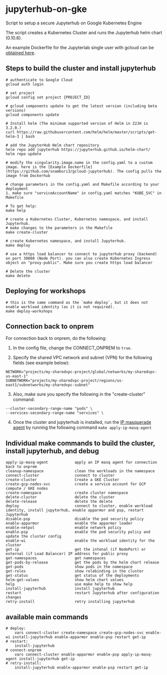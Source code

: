 # jupyterhub-on-gke
Script to setup a secure Jupyterhub on Google Kubernetes Engine

The script creates a Kubernetes Cluster and runs the Jupyterhub helm chart (0.10.6). 

An example Dockerfile for the Jupyterlab single user with gcloud can be [obtained here](https://github.com/snamburi3/gcloud-jupyterhub).

## Steps to build the cluster and install jupyterhub
```
# authenticate to Google Cloud
gcloud auth login

# set project
gcloud config set project {PROJECT_ID}

# gcloud components update to get the latest version (including beta versions)
gcloud components update

# Install helm (The minimum supported version of Helm in Z2JH is 3.2.0.)
curl https://raw.githubusercontent.com/helm/helm/master/scripts/get-helm-3 | bash

# add the JupyterHub Helm chart repository 
helm repo add jupyterhub https://jupyterhub.github.io/helm-chart/
helm repo update

# modify the singularity.image.name in the config.yaml to a custom image. here is the [Example Dockerfile](https://github.com/snamburi3/gcloud-jupyterhub). The config pulls the image from Dockerhub

# change parameters in the config.yaml and Makefile according to your deployment
1. make sure "serviceAccountName" in config.yaml matches "KUBE_SVC" in Makefile

# To get help:
make help

# create a Kubernetes Cluster, Kubernetes namespace, and install Jupyterhub. 
# make changes to the parameters in the Makefile
make create-cluster

# create Kubernetes namespace, and install Jupyterhub.
make deploy

# use a https load balancer to connect to jupyterhub proxy (backend) on port 30080 (Node Port). you can also create Kubernetes Ingress object on "proxy-public". Make sure you create https load balancer

# Delete the cluster
make delete
```

## Deploying for workshops
```
# this is the same command as the `make deploy`, but it does not enable workload identity (as it is not required).
make deploy-workshops
```

## Connection back to onprem
For connection back to onprem, do the following:
1. In the config file, change the CONNECT_ONPREM to `true`.

2. Specify the shared VPC network and subnet (VPN) for the following fields (see example below):
```
NETWORK="projects/my-sharedvpc-project/global/networks/my-sharedvpc-us-east-1"
SUBNETWORK="projects/my-sharedvpc-project/regions/us-east1/subnetworks/my-sharedvpc-subnet"
```

3. Also, make sure you specify the following in the "create-cluster" command:
```
--cluster-secondary-range-name "pods" \
--services-secondary-range-name "services" \
```

4. Once the cluster and jupyterhub is installed, run the [IP masquerade agent](https://cloud.google.com/kubernetes-engine/docs/how-to/ip-masquerade-agent) by running the following command `make apply-ip-masq-agent`


## Individual make commands to build the cluster, install jupyterhub, and debug
```
apply-ip-masq-agent            apply an IP masq agent for connection back to onprem
cleanup-namespace              clean the workloads in the namespace
connect-cluster                connect to cluster
create-cluster                 Create a GKE Cluster
create-gcp-nodes-svc           create a service account for GCP compute / GKE nodes
create-namespace               create cluster namespace
delete-cluster                 delete the cluster
delete-release                 delete the delete
deploy                         connect to cluster, enable workload identity, install jupyterhub, enable apparmor and psp, restart Jupyterhub 
disable-psp                    disable the pod security policy
enable-apparmor                enable the apparmor loader
enable-netpol                  enable network policy
enable-psp                     enable the pod security policy and update the cluster config
enable-wi                      enable the workload identity for the cluster
get-ip                         get the intenal (if NodePort) or external (if Load Balancer) IP address for public proxy
get-namespaces                 get namespaces
get-pods-by-release            get the pods by the helm chart release
get-pods                       show pods in the namespace 
get-roles                      show rolebinding in the cluster
get-status                     get status of the deployments
helm-get-values                show helm chart values
help                           use make help to show help
install-jupyterhub             install jupyterhub
restart                        restart Jupyterhub after configuration changes
retry-install                  retry installing jupyterhub
```

## available main commands 
```
# deploy:
	vars connect-cluster create-namespace create-gcp-nodes-svc enable-wi install-jupyterhub enable-apparmor enable-psp restart get-ip
# restart:  
	install-jupyterhub 
# connect-onprem
	vars connect-cluster enable-apparmor enable-psp apply-ip-masq-agent install-jupyterhub get-ip
# retry-install: 
	install-jupyterhub enable-apparmor enable-psp restart get-ip
```
